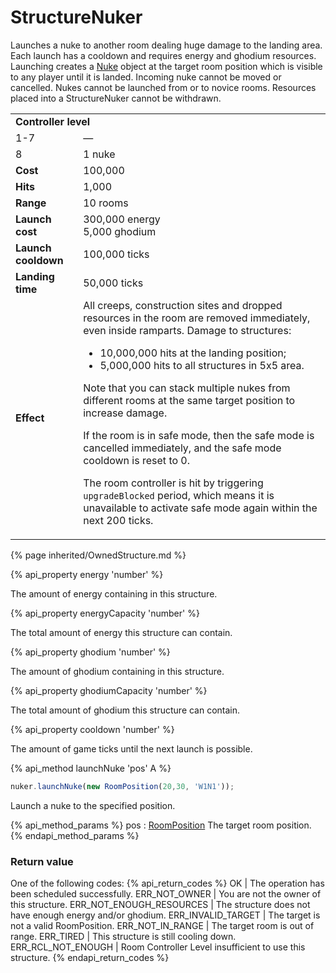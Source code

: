 # StructureNuker

<img src="img/nuke.png" alt="" align="right" />

Launches a nuke to another room dealing huge damage to the landing area. Each launch has a 
cooldown and requires energy and ghodium resources. Launching creates a 
[Nuke](#Nuke) object at the target room position which is visible to any player until it is landed. 
Incoming nuke cannot be moved or cancelled. Nukes cannot be launched from or to novice rooms. Resources placed into a StructureNuker cannot be withdrawn.

<table class="table gameplay-info">
    <tbody>
    <tr>
        <td colspan="2"><strong>Controller level</strong></td>
    </tr>
    <tr>
        <td>1-7</td>
        <td>—</td>
    </tr>
    <tr>
        <td>8</td>
        <td>1 nuke</td>
    </tr>
    <tr>
        <td><strong>Cost</strong></td>
        <td>100,000</td>
    </tr>
    <tr>
        <td><strong>Hits</strong></td>
        <td>1,000</td>
    </tr>
    <tr>
        <td><strong>Range</strong></td>
        <td>10 rooms</td>
    </tr>
    <tr>
        <td><strong>Launch cost</strong></td>
        <td>300,000 energy<br /> 5,000 ghodium</td>
    </tr>
    <tr>
        <td><strong>Launch cooldown</strong></td>
        <td>100,000 ticks</td>
    </tr>
    <tr>
        <td><strong>Landing time</strong></td>
        <td>50,000 ticks</td>
    </tr>
    <tr>
        <td><strong>Effect</strong></td>
        <td>All creeps, construction sites and dropped resources in the room are removed immediately, even inside ramparts. Damage to structures:
            <ul>
                <li>10,000,000 hits at the landing position;</li>
                <li>5,000,000 hits to all structures in 5x5 area.</li>
            </ul>
            <p>Note that you can stack multiple nukes from different rooms at the same target position to increase damage.</p>
            <p>If the room is in safe mode, then the safe mode is cancelled immediately, and the safe mode cooldown is reset to 0.</p>
            <p>The room controller is hit by triggering <code>upgradeBlocked</code> period, which means it is unavailable to activate safe mode again within the next 200 ticks.</p>
        </td>
    </tr>
    </tbody>
</table>

{% page inherited/OwnedStructure.md %}


{% api_property energy 'number' %}



The amount of energy containing in this structure.



{% api_property energyCapacity 'number' %}



The total amount of energy this structure can contain.



{% api_property ghodium 'number' %}



The amount of ghodium containing in this structure.



{% api_property ghodiumCapacity 'number' %}



The total amount of ghodium this structure can contain.



{% api_property cooldown 'number' %}



The amount of game ticks until the next launch is possible.



{% api_method launchNuke 'pos' A %}

```javascript
nuker.launchNuke(new RoomPosition(20,30, 'W1N1'));
```

Launch a nuke to the specified position.

{% api_method_params %}
pos : <a href="#RoomPosition">RoomPosition</a>
The target room position.
{% endapi_method_params %}


### Return value

One of the following codes:
{% api_return_codes %}
OK | The operation has been scheduled successfully.
ERR_NOT_OWNER | You are not the owner of this structure.
ERR_NOT_ENOUGH_RESOURCES | The structure does not have enough energy and/or ghodium.
ERR_INVALID_TARGET | The target is not a valid RoomPosition.
ERR_NOT_IN_RANGE | The target room is out of range.
ERR_TIRED | This structure is still cooling down.
ERR_RCL_NOT_ENOUGH | Room Controller Level insufficient to use this structure.
{% endapi_return_codes %}


